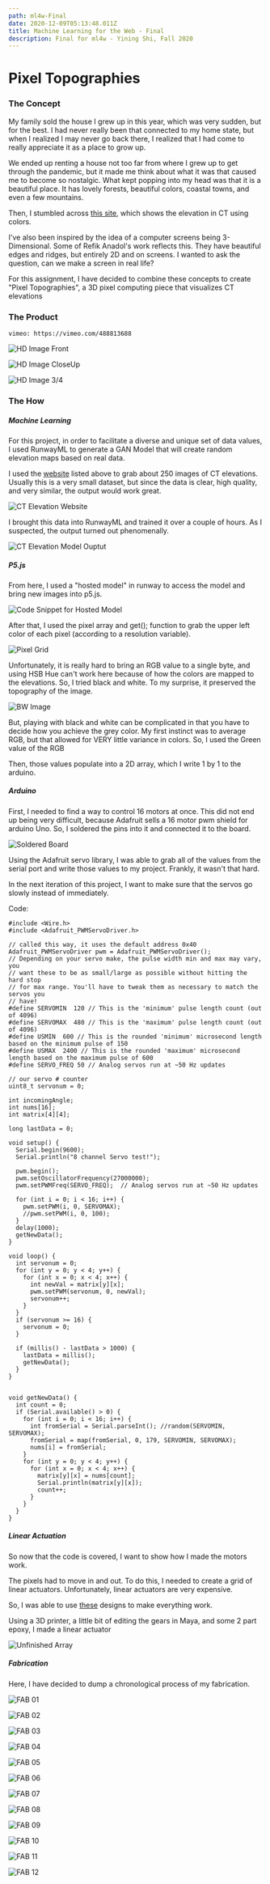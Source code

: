 ```yaml
---
path: ml4w-Final
date: 2020-12-09T05:13:48.011Z
title: Machine Learning for the Web - Final
description: Final for ml4w - Yining Shi, Fall 2020
---
```

# Pixel Topographies

### The Concept
My family sold the house I grew up in this year, which was very sudden, but for the best. I had never really been that connected to my home state, but when I realized I may never go back there, I realized that I had come to really appreciate it as a place to grow up.

We ended up renting a house not too far from where I grew up to get through the pandemic, but it made me think about what it was that caused me to become so nostalgic. What kept popping into my head was that it is a beautiful place. It has lovely forests, beautiful colors, coastal towns, and even a few mountains.

Then, I stumbled across [this site](https://cteco.uconn.edu/viewers/ctelevation/), which shows the elevation in CT using colors.

I've also been inspired by the idea of a computer screens being 3-Dimensional. Some of Refik Anadol's work reflects this. They have beautiful edges and ridges, but entirely 2D and on screens. I wanted to ask the question, can we make a screen in real life?

For this assignment, I have decided to combine these concepts to create "Pixel Topographies", a 3D pixel computing piece that visualizes CT elevations

### The Product

`vimeo: https://vimeo.com/488813688`

![HD Image Front](/../assets/pComp/final/hd/HD_Front.png)

![HD Image CloseUp](/../assets/pComp/final/hd/HD_CU.png)

![HD Image 3/4](/../assets/pComp/final/hd/HD_3_4.png)

### The How

##### Machine Learning

For this project, in order to facilitate a diverse and unique set of data values, I used RunwayML to generate a GAN Model that will create random elevation maps based on real data.

I used the [website](https://cteco.uconn.edu/viewers/ctelevation/) listed above to grab about 250 images of CT elevations. Usually this is a very small dataset, but since the data is clear, high quality, and very similar, the output would work great.

![CT Elevation Website](/../assets/pComp/final/ml/map.png)

I brought this data into RunwayML and trained it over a couple of hours. As I suspected, the output turned out phenomenally.

![CT Elevation Model Ouptut](/../assets/pComp/final/ml/train.png)

##### P5.js

From here, I used a "hosted model" in runway to access the model and bring new images into p5.js.

![Code Snippet for Hosted Model](/../assets/pComp/final/p5/codeSnip.png)

After that, I used the pixel array and get(); function to grab the upper left color of each pixel (according to a resolution variable). 

![Pixel Grid](/../assets/pComp/final/p5/pixelGrid.png)

Unfortunately, it is really hard to bring an RGB value to a single byte, and using HSB Hue can't work here because of how the colors are mapped to the elevations. So, I tried black and white. To my surprise, it preserved the topography of the image.

![BW Image](/../assets/pComp/final/p5/BW.png)

But, playing with black and white can be complicated in that you have to decide how you achieve the grey color. My first instinct was to average RGB, but that allowed for VERY little variance in colors. So, I used the Green value of the RGB

Then, those values populate into a 2D array, which I write 1 by 1 to the arduino.

##### Arduino

First, I needed to find a way to control 16 motors at once. This did not end up being very difficult, because Adafruit sells a 16 motor pwm shield for arduino Uno. So, I soldered the pins into it and connected it to the board.

![Soldered Board](/../assets/pComp/final/arduino/solder.png)

Using the Adafruit servo library, I was able to grab all of the values from the serial port and write those values to my project. Frankly, it wasn't that hard.

In the next iteration of this project, I want to make sure that the servos go slowly instead of immediately.

Code:

```
#include <Wire.h>
#include <Adafruit_PWMServoDriver.h>

// called this way, it uses the default address 0x40
Adafruit_PWMServoDriver pwm = Adafruit_PWMServoDriver();
// Depending on your servo make, the pulse width min and max may vary, you
// want these to be as small/large as possible without hitting the hard stop
// for max range. You'll have to tweak them as necessary to match the servos you
// have!
#define SERVOMIN  120 // This is the 'minimum' pulse length count (out of 4096)
#define SERVOMAX  480 // This is the 'maximum' pulse length count (out of 4096)
#define USMIN  600 // This is the rounded 'minimum' microsecond length based on the minimum pulse of 150
#define USMAX  2400 // This is the rounded 'maximum' microsecond length based on the maximum pulse of 600
#define SERVO_FREQ 50 // Analog servos run at ~50 Hz updates

// our servo # counter
uint8_t servonum = 0;

int incomingAngle;
int nums[16];
int matrix[4][4];

long lastData = 0;

void setup() {
  Serial.begin(9600);
  Serial.println("8 channel Servo test!");

  pwm.begin();
  pwm.setOscillatorFrequency(27000000);
  pwm.setPWMFreq(SERVO_FREQ);  // Analog servos run at ~50 Hz updates

  for (int i = 0; i < 16; i++) {
    pwm.setPWM(i, 0, SERVOMAX);
    //pwm.setPWM(i, 0, 100);
  }
  delay(1000);
  getNewData();
}

void loop() {
  int servonum = 0;
  for (int y = 0; y < 4; y++) {
    for (int x = 0; x < 4; x++) {
      int newVal = matrix[y][x];
      pwm.setPWM(servonum, 0, newVal);
      servonum++;
    }
  }
  if (servonum >= 16) {
    servonum = 0;
  }

  if (millis() - lastData > 1000) {
    lastData = millis();
    getNewData();
  }
}


void getNewData() {
  int count = 0;
  if (Serial.available() > 0) {
    for (int i = 0; i < 16; i++) {
      int fromSerial = Serial.parseInt(); //random(SERVOMIN, SERVOMAX);
      fromSerial = map(fromSerial, 0, 179, SERVOMIN, SERVOMAX);
      nums[i] = fromSerial;
    }
    for (int y = 0; y < 4; y++) {
      for (int x = 0; x < 4; x++) {
        matrix[y][x] = nums[count];
        Serial.println(matrix[y][x]);
        count++;
      }
    }
  }
}
```

##### Linear Actuation

So now that the code is covered, I want to show how I made the motors work. 

The pixels had to move in and out. To do this, I needed to create a grid of linear actuators. Unfortunately, linear actuators are very expensive. 

So, I was able to use [these](https://www.youtube.com/watch?v=2vAoOYF3m8U&t=87s&ab_channel=PotentPrintables) designs to make everything work.

Using a 3D printer, a little bit of editing the gears in Maya, and some 2 part epoxy, I made a linear actuator

![Unfinished Array](/../assets/pComp/final/fab/pegs.png)

##### Fabrication

Here, I have decided to dump a chronological process of my fabrication.

![FAB 01](/../assets/pComp/final/fab/01.png)

![FAB 02](/../assets/pComp/final/fab/02.png)

![FAB 03](/../assets/pComp/final/fab/03.png)

![FAB 04](/../assets/pComp/final/fab/04.png)

![FAB 05](/../assets/pComp/final/fab/05.png)

![FAB 06](/../assets/pComp/final/fab/06.png)

![FAB 07](/../assets/pComp/final/fab/07.png)

![FAB 08](/../assets/pComp/final/fab/08.png)

![FAB 09](/../assets/pComp/final/fab/09.png)

![FAB 10](/../assets/pComp/final/fab/10.png)

![FAB 11](/../assets/pComp/final/fab/11.png)

![FAB 12](/../assets/pComp/final/fab/12.png)

